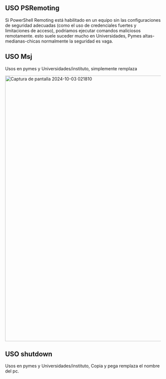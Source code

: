 ## USO PSRemoting
Si PowerShell Remoting está habilitado en un equipo sin las configuraciones de seguridad adecuadas (como el uso de credenciales fuertes y limitaciones de acceso), podriamos ejecutar comandos maliciosos remotamente.
esto suele suceder mucho en Universidades, Pymes altas-medianas-chicas normalmente la seguridad es vaga.

## USO Msj

Usos en pymes y Universidades/instituto, simplemente remplaza

<img width="859" alt="Captura de pantalla 2024-10-03 021810" src="https://github.com/user-attachments/assets/3be4c5d4-8e8e-43cf-823a-900e8c31ce8e">

## USO shutdown

Usos en pymes y Universidades/instituto, Copia y pega remplaza el nombre del pc.
